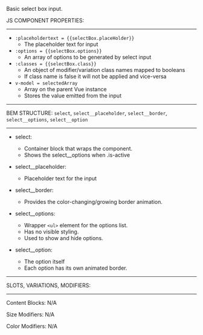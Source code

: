 Basic select box input.
 
JS COMPONENT PROPERTIES:
___

* `:placeholdertext = {{selectBox.placeHolder}}`
  * The placeholder text for input 
* `:options = {{selectBox.options}}` 
  * An array of options to be generated by select input 
* `:classes = {{selectBox.class}}`
  * An object of modifier/variation class names mapped to booleans
  * If class name is false it will not be applied and vice-versa  
* `v-model = selectedArray`
  * Array on the parent Vue instance   
  * Stores the value emitted from the input

___
BEM STRUCTURE: `select`, `select__placeholder`, `select__border`, `select__options`, `select__option`
___

* select:
  * Container block that wraps the component.
  * Shows the select__options when .is-active 

* select__placeholder:
  * Placeholder text for the input 

* select__border:
  * Provides the color-changing/growing border animation.

* select__options:
  * Wrapper `<ul>` element for the options list.
  * Has no visible styling. 
  * Used to show and hide options. 

* select__option: 
  * The option itself 
  * Each option has its own animated border. 

___
SLOTS, VARIATIONS, MODIFIERS:
___

Content Blocks: N/A

Size Modifiers: N/A 

Color Modifiers: N/A